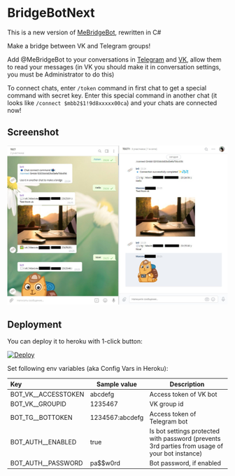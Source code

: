 # BridgeBotNext
This is a new version of [MeBridgeBot](https://github.com/maksimkurb/MeBridgeBot), rewritten in C#

Make a bridge between VK and Telegram groups!

Add @MeBridgeBot to your conversations in [Telegram](https://t.me/MeBridgeBot) and [VK](https://vk.com/mebridgebot), allow them to read your messages (in VK you should make it in conversation settings, you must be Administrator to do this)

To connect chats, enter `/token` command in first chat to get a special command with secret key.
Enter this special command in another chat (it looks like `/connect $mbb2$1!9d8xxxxx00ca`) and your chats are connected now!

## Screenshot
![Screenshot](https://raw.githubusercontent.com/maksimkurb/BridgeBotNext/master/screenshot.jpg)

## Deployment
You can deploy it to heroku with 1-click button:

[![Deploy](https://www.herokucdn.com/deploy/button.svg)](https://heroku.com/deploy?template=https://github.com/maksimkurb/BridgeBotNext)


Set following env variables (aka Config Vars in Heroku):

|Key  |Sample value   | Description   |
|:---|----|----|
| BOT_VK__ACCESSTOKEN | abcdefg | Access token of VK bot  |
| BOT_VK__GROUPID | 1235467 | VK group id |
| BOT_TG__BOTTOKEN | 1234567:abcdefg | Access token of Telegram bot |
| BOT_AUTH__ENABLED | true  | Is bot settings protected with password (prevents 3rd parties from usage of your bot instance) |
| BOT_AUTH__PASSWORD | pa$$w0rd | Bot password, if enabled
